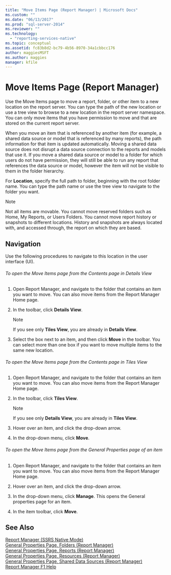 ```yaml
---
title: "Move Items Page (Report Manager) | Microsoft Docs"
ms.custom: ""
ms.date: "06/13/2017"
ms.prod: "sql-server-2014"
ms.reviewer: ""
ms.technology: 
  - "reporting-services-native"
ms.topic: conceptual
ms.assetid: fc83b8d2-bc79-4b56-8970-34a1cbbcc176
author: maggiesMSFT
ms.author: maggies
manager: kfile
---
```

# Move Items Page (Report Manager)
  Use the Move Items page to move a report, folder, or other item to a new location on the report server. You can type the path of the new location or use a tree view to browse to a new location in the report server namespace. You can only move items that you have permission to move and that are stored on the current report server.  
  
 When you move an item that is referenced by another item (for example, a shared data source or model that is referenced by many reports), the path information for that item is updated automatically. Moving a shared data source does not disrupt a data source connection to the reports and models that use it. If you move a shared data source or model to a folder for which users do not have permission, they will still be able to run any report that references the data source or model, however the item will not be visible to them in the folder hierarchy.  
  
 For **Location**, specify the full path to folder, beginning with the root folder name. You can type the path name or use the tree view to navigate to the folder you want.  
  
> [!NOTE]  
>  Not all items are movable. You cannot move reserved folders such as Home, My Reports, or Users Folders. You cannot move report history or snapshots to different locations. History and snapshots are always located with, and accessed through, the report on which they are based.  
  
## Navigation  
 Use the following procedures to navigate to this location in the user interface (UI).  
  
###### To open the Move Items page from the Contents page in Details View  
  
1.  Open Report Manager, and navigate to the folder that contains an item you want to move. You can also move items from the Report Manager Home page.  
  
2.  In the toolbar, click **Details View**.  
  
    > [!NOTE]  
    >  If you see only **Tiles View**, you are already in **Details View**.  
  
3.  Select the box next to an item, and then click **Move** in the toolbar. You can select more than one box if you want to move multiple items to the same new location.  
  
###### To open the Move Items page from the Contents page in Tiles View  
  
1.  Open Report Manager, and navigate to the folder that contains an item you want to move. You can also move items from the Report Manager Home page.  
  
2.  In the toolbar, click **Tiles View**.  
  
    > [!NOTE]  
    >  If you see only **Details View**, you are already in **Tiles View**.  
  
3.  Hover over an item, and click the drop-down arrow.  
  
4.  In the drop-down menu, click **Move**.  
  
###### To open the Move Items page from the General Properties page of an item  
  
1.  Open Report Manager, and navigate to the folder that contains an item you want to move. You can also move items from the Report Manager Home page.  
  
2.  Hover over an item, and click the drop-down arrow.  
  
3.  In the drop-down menu, click **Manage**. This opens the General properties page for an item.  
  
4.  In the item toolbar, click **Move**.  
  
## See Also  
 [Report Manager  &#40;SSRS Native Mode&#41;](../../2014/reporting-services/report-manager-ssrs-native-mode.md)   
 [General Properties Page, Folders &#40;Report Manager&#41;](../../2014/reporting-services/general-properties-page-folders-report-manager.md)   
 [General Properties Page, Reports &#40;Report Manager&#41;](../../2014/reporting-services/general-properties-page-reports-report-manager.md)   
 [General Properties Page, Resources &#40;Report Manager&#41;](../../2014/reporting-services/general-properties-page-resources-report-manager.md)   
 [General Properties Page, Shared Data Sources &#40;Report Manager&#41;](../../2014/reporting-services/general-properties-page-shared-data-sources-report-manager.md)   
 [Report Manager F1 Help](../../2014/reporting-services/report-manager-f1-help.md)  
  
  
